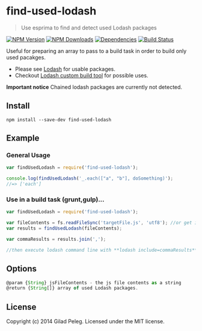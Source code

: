 # find-used-lodash
> Use esprima to find and detect used Lodash packages

[![NPM Version](http://img.shields.io/npm/v/find-used-lodash.svg)](https://npmjs.org/package/find-used-lodash)
[![NPM Downloads](http://img.shields.io/npm/dm/find-used-lodash.svg)](https://npmjs.org/package/find-used-lodash)
[![Dependencies](http://img.shields.io/gemnasium/pgilad/find-used-lodash.svg)](https://gemnasium.com/pgilad/find-used-lodash)
[![Build Status](http://img.shields.io/travis/pgilad/find-used-lodash/master.svg)](https://travis-ci.org/pgilad/find-used-lodash)

Useful for preparing an array to pass to a build task in order to build only used pacakges.

* Please see [Lodash](http://lodash.com/) for usable packages.
* Checkout [Lodash custom build tool](http://lodash.com/custom-builds) for possible uses.

**Important notice** Chained lodash packages are currently not detected.

## Install

```
npm install --save-dev find-used-lodash
```

## Example

### General Usage

```js
var findUsedLodash = require('find-used-lodash');

console.log(findUsedLodash('_.each(["a", "b"], doSomething)');
//=> ['each']
```

### Use in a build task (grunt,gulp)...

```js
var findUsedLodash = require('find-used-lodash');

var fileContents = fs.readFileSync('targetFile.js', 'utf8'); //or get it from file stream
var results = findUsedLodash(fileContents);

var commaResults = results.join(',');

//then execute lodash command line with **lodash include=commaResults**
```

## Options

```js
@param {String} jsFileContents - the js file contents as a string
@return {String[]} array of used Lodash packages.
```

## License
Copyright (c) 2014 Gilad Peleg. Licensed under the MIT license.
